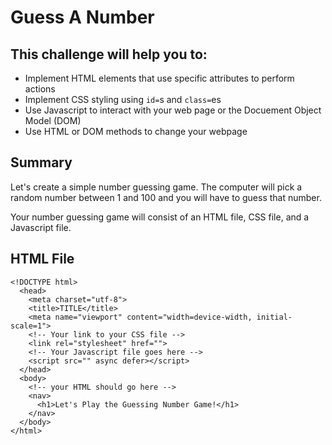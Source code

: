 # Guess A Number

## This challenge will help you to:
- Implement HTML elements that use specific attributes to perform actions
- Implement CSS styling using `id=`s and `class=`es
- Use Javascript to interact with your web page or the Docuement Object Model (DOM)
- Use HTML or DOM methods to change your webpage

## Summary
Let's create a simple number guessing game. The computer will pick a random number between 1 and 100 and you will have to guess that number.

Your number guessing game will consist of an HTML file, CSS file, and a Javascript file.

## HTML File
```
<!DOCTYPE html>
  <head>
    <meta charset="utf-8">
    <title>TITLE</title>
    <meta name="viewport" content="width=device-width, initial-scale=1">
    <!-- Your link to your CSS file -->
    <link rel="stylesheet" href="">
    <!-- Your Javascript file goes here -->
    <script src="" async defer></script>
  </head>
  <body>
    <!-- your HTML should go here -->
    <nav>
      <h1>Let's Play the Guessing Number Game!</h1>
    </nav>
  </body>
</html>
```


